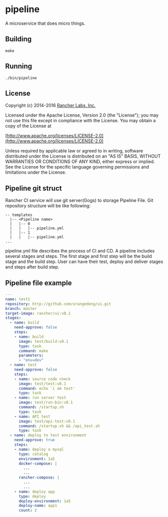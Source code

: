 pipeline
========

A microservice that does micro things.

## Building

`make`


## Running

`./bin/pipeline`

## License
Copyright (c) 2014-2016 [Rancher Labs, Inc.](http://rancher.com)

Licensed under the Apache License, Version 2.0 (the "License");
you may not use this file except in compliance with the License.
You may obtain a copy of the License at

[http://www.apache.org/licenses/LICENSE-2.0](http://www.apache.org/licenses/LICENSE-2.0)

Unless required by applicable law or agreed to in writing, software
distributed under the License is distributed on an "AS IS" BASIS,
WITHOUT WARRANTIES OR CONDITIONS OF ANY KIND, either express or implied.
See the License for the specific language governing permissions and
limitations under the License.

## Pipeline git struct
Rancher CI service will use git server(Gogs) to storage Pipeline File. Git repository structure will be like following:

```
-- templates
  |-- <Pipeline name>
  |   |-- 0
  |   |   |-- pipeline.yml
  |   |-- 1
  |   |   |-- pipeline.yml
...
```
pipeline.yml file describes the process of CI and CD. A pipeline includes several stages and steps. The first stage and first step will be the build stage and the build step.
User can have their test, deploy and deliver stages and steps after build step.

## Pipeline file example
```yaml
---
name: test1
repository: http://github.com/orangedeng/ui.git
branch: master
target-image: rancher/ui:v0.1
stages:
  - name: build
    need-approve: false
    steps:
    - name: build
      image: test/build:v0.1
      type: task
      command: make
      parameters:
      - "env=dev"
  - name: test
    need-approve: false
    steps:
    - name: source code check
      image: test/test:v0.1
      command: echo 'i am test'
      type: task
    - name: run server test
      image: test/run-bin:v0.1
      command: /startup.sh
      type: task
    - name: API test 
      image: test/api-test:v0.1
      command: /startup.sh && /api_test.sh
      type: task
  - name: deploy to test environment
    need-approve: true
    steps:
    - name: deploy a mysql
      type: catalog
      environment: 1a5
      docker-compose: |
        ...
        ...
      rancher-compose: |
        ...
        ...
    - name: deploy app
      type: deploy
      deploy-environment: 1a5
      deploy-name: app1
      count: 2
```
